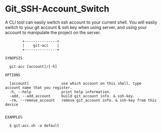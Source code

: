 # Git_SSH-Account_Switch
A CLI tool can easily switch ssh account to your current shell. You will easliy switch to your git account & ssh key when using server, and using your account to manipulate the project on the server.

```shell
        +---------------+
        |    git-acc    |
        +---------------+

SYNOPSIS

  git-acc [account]/[-h]

OPTIONS

  [account]               use which account on this shell, type account name that you register.
  -h, --help              print help information.
  -add, --add_account     build git_account info. & ssh-key.
  -rm, --remove_account   remove git_account info. & ssh-key from this device


EXAMPLES

  $ git-acc.sh -a default
```